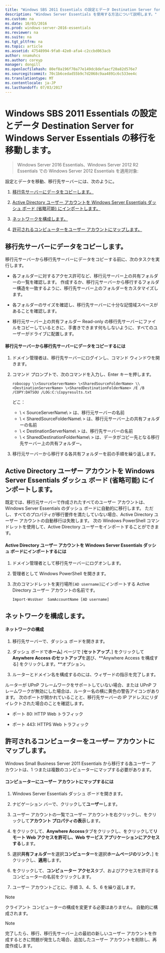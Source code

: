 ```yaml
---
title: "Windows SBS 2011 Essentials の設定とデータ Destination Server for Windows Server Essentials の移行を移動します。"
description: "Windows Server Essentials を使用する方法について説明します。"
ms.custom: na
ms.date: 10/03/2016
ms.prod: windows-server-2016-essentials
ms.reviewer: na
ms.suite: na
ms.tgt_pltfrm: na
ms.topic: article
ms.assetid: 47548994-9fa0-42e0-afa4-c2ccbd063acb
author: nnamuhcs
ms.author: coreyp
manager: dongill
ms.openlocfilehash: 80ef8a196f70a77e149dc8defaacf20a82d576e7
ms.sourcegitcommit: 70c1b6cedad55b9c7d2068c9aa4891c6c533ee4c
ms.translationtype: MT
ms.contentlocale: ja-JP
ms.lasthandoff: 07/03/2017
---
```

# <a name="move-windows-sbs-2011-essentials-settings-and-data-to-the-destination-server-for-windows-server-essentials-migration"></a>Windows SBS 2011 Essentials の設定とデータ Destination Server for Windows Server Essentials の移行を移動します。

>Windows Server 2016 Essentials、Windows Server 2012 R2 Essentials での Windows Server 2012 Essentials を適用対象:

設定とデータを移動、移行先サーバーには、次のように。  
  

1.  [移行先サーバーにデータをコピーします。](Move-Windows-SBS-2011-Essentials-settings-and-data-to-the-Destination-Server-for-Windows-Server-Essentials-migration.md#BKMK_CopyData)  
  
2.  [Active Directory ユーザー アカウントを Windows Server Essentials ダッシュ ボード (省略可能) にインポートします。](Move-Windows-SBS-2011-Essentials-settings-and-data-to-the-Destination-Server-for-Windows-Server-Essentials-migration.md#BKMK_ImportADaccounts)  
  
3.  [ネットワークを構成します。](Move-Windows-SBS-2011-Essentials-settings-and-data-to-the-Destination-Server-for-Windows-Server-Essentials-migration.md#BKMK_Network)  
  
4.  [許可されるコンピューターをユーザー アカウントにマップします。](Move-Windows-SBS-2011-Essentials-settings-and-data-to-the-Destination-Server-for-Windows-Server-Essentials-migration.md#BKMK_MapPermittedComputers)  
 
##  <a name="BKMK_CopyData"></a>移行先サーバーにデータをコピーします。  
 移行元サーバーから移行先サーバーにデータをコピーする前に、次のタスクを実行します。  
  
-   各フォルダーに対するアクセス許可など、移行元サーバー上の共有フォルダーの一覧を確認します。 作成するか、移行元サーバーから移行するフォルダー構造を一致するように、移行先サーバー上のフォルダーをカスタマイズします。  
  
-   各フォルダーのサイズを確認し、移行先サーバーに十分な記憶域スペースがあることを確認します。  
  
-   移行元サーバー上の共有フォルダー Read-only の移行先サーバーにファイルをコピーしているときに、手書きできます何もしないように、すべてのユーザーがドライブに配置します。  
  
#### <a name="to-copy-data-from-the-source-server-to-the-destination-server"></a>移行元サーバーから移行先サーバーにデータをコピーするには  
  
1.  ドメイン管理者は、移行先サーバーにログインし、コマンド ウィンドウを開きます。  
  
2.  コマンド プロンプトで、次のコマンドを入力し、Enter キーを押します。  
  
    `robocopy \\<SourceServerName> \<SharedSourceFolderName> \\<DestinationServerName> \<SharedDestinationFolderName> /E /B /COPY:DATSOU /LOG:C:\Copyresults.txt`  
  
     どこ：
     - \ < SourceServerName\ > は、移行元サーバーの名前
     - \ < SharedSourceFolderName\ > は、移行元サーバー上の共有フォルダーの名前
     - \ < DestinationServerName\ > は、移行先サーバーの名前
     - \ < SharedDestinationFolderName\ > は、データがコピー先となる移行先サーバー上の共有フォルダー。  
        
3.  移行元サーバーから移行する各共有フォルダーを前の手順を繰り返します。  
  
##  <a name="BKMK_ImportADaccounts"></a>Active Directory ユーザー アカウントを Windows Server Essentials ダッシュ ボード (省略可能) にインポートします。  
 既定では、移行元サーバーで作成されたすべてのユーザー アカウントは、Windows Server Essentials のダッシュ ボードに自動的に移行します。 ただし、すべてのプロパティが移行要件を満たしていない場合、Active Directory ユーザー アカウントの自動移行は失敗します。 次の Windows PowerShell コマンドレットを使用して、Active Directory ユーザーをインポートすることができます。  
  
#### <a name="to-import-an-active-directory-user-account-to-the-windows-server-essentials-dashboard"></a>Active Directory ユーザー アカウントを Windows Server Essentials ダッシュ ボードにインポートするには  
  
1.  ドメイン管理者として移行先サーバーにログオンします。  
  
2.  管理者として Windows PowerShell を開きます。  
  
3.  次のコマンドレットを実行場所`[AD username]`にインポートする Active Directory ユーザー アカウントの名前です。  
  
     `Import-WssUser  SamAccountName [AD username]`  
  
##  <a name="BKMK_Network"></a>ネットワークを構成します。  
  
#### <a name="to-configure-the-network"></a>ネットワークの構成  
  
1.  移行先サーバーで、ダッシュ ボードを開きます。  
  
2.  ダッシュ ボードで**ホーム**] ページで [**セットアップ**、] をクリックして**Anywhere Access のセットアップ**を選び、**Anywhere Access を構成する] をクリックします。**オプション。  
  
3.  ルーターとドメイン名を構成するのには、ウィザードの指示を完了します。  
  
 ルーターが UPnP フレームワークをサポートしていない場合、または UPnP フレームワークが無効にした場合は、ルーター名の横に黄色の警告アイコンがあります。 次のポートが開かれていることと、移行先サーバーの IP アドレスにリダイレクトされた場合のことを確認します。  
  
-   ポート 80: HTTP Web トラフィック  
  
-   ポート 443: HTTPS Web トラフィック  
  
##  <a name="BKMK_MapPermittedComputers"></a>許可されるコンピューターをユーザー アカウントにマップします。  
 Windows Small Business Server 2011 Essentials から移行する各ユーザー アカウントは、1 つまたは複数のコンピューターにマップする必要があります。  
  
#### <a name="to-map-user-accounts-to-computers"></a>コンピューターにユーザー アカウントにマップするには  
  
1.  Windows Server Essentials ダッシュ ボードを開きます。  
  
2.  ナビゲーション バーで、クリックして**ユーザー**します。  
  
3.  ユーザー アカウントの一覧でユーザー アカウントを右クリックし、をクリックして**アカウント プロパティの表示**します。  
  
4.  をクリックして、**Anywhere Access**タブをクリックし、をクリックして**リモート Web アクセスを許可し、Web サービス アプリケーションにアクセスする**します。  
  
5.  選択**共有フォルダー**を選択**コンピューター**を選択**ホームページのリンク**、] をクリックし、**適用**します。  
  
6.  をクリックして、**コンピューター アクセス**タブ、およびアクセスを許可するコンピューターの名前をクリックします。  
  
7.  ユーザー アカウントごとに、手順 3、4、5、6 を繰り返します。  
  
> [!NOTE]
>  クライアント コンピューターの構成を変更する必要はありません。 自動的に構成されます。  
  
> [!NOTE]
>  完了したら、移行、移行先サーバー上の最初の新しいユーザー アカウントを作成するときに問題が発生した場合、追加したユーザー アカウントを削除し、再度作成します。
